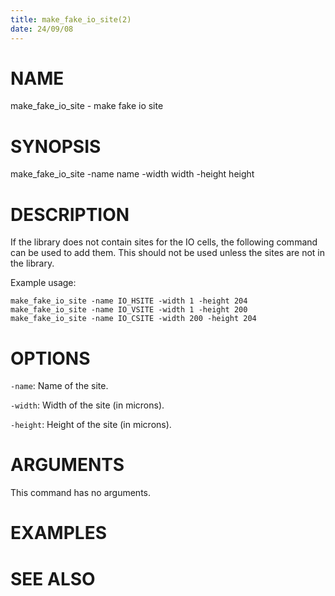 ```yaml
---
title: make_fake_io_site(2)
date: 24/09/08
---
```


# NAME

make_fake_io_site - make fake io site

# SYNOPSIS

make_fake_io_site 
    -name name
    -width width
    -height height


# DESCRIPTION

If the library does not contain sites for the IO cells, the following command can be used to add them.
This should not be used unless the sites are not in the library.

Example usage:

```
make_fake_io_site -name IO_HSITE -width 1 -height 204
make_fake_io_site -name IO_VSITE -width 1 -height 200
make_fake_io_site -name IO_CSITE -width 200 -height 204
```

# OPTIONS

`-name`:  Name of the site.

`-width`:  Width of the site (in microns).

`-height`:  Height of the site (in microns).

# ARGUMENTS

This command has no arguments.

# EXAMPLES

# SEE ALSO
